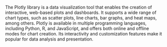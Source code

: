 The Plotly library is a data visualization tool that enables the creation of interactive, web-based plots and dashboards. It supports a wide range of chart types, such as scatter plots, line charts, bar graphs, and heat maps, among others. Plotly is available in multiple programming languages, including Python, R, and JavaScript, and offers both online and offline modes for chart creation. Its interactivity and customization features make it popular for data analysis and presentation.
